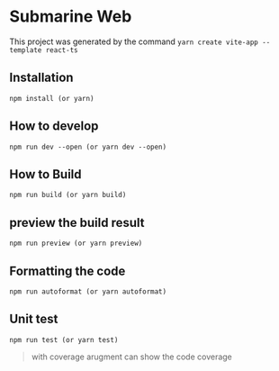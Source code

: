 <!---
  Licensed under the Apache License, Version 2.0 (the "License");
  you may not use this file except in compliance with the License.
  You may obtain a copy of the License at

   http://www.apache.org/licenses/LICENSE-2.0

  Unless required by applicable law or agreed to in writing, software
  distributed under the License is distributed on an "AS IS" BASIS,
  WITHOUT WARRANTIES OR CONDITIONS OF ANY KIND, either express or implied.
  See the License for the specific language governing permissions and
  limitations under the License. See accompanying LICENSE file.
-->

# Submarine Web

This project was generated by the command `yarn create vite-app --template react-ts`

## Installation
```
npm install (or yarn)
```

## How to develop
```
npm run dev --open (or yarn dev --open)
```

## How to Build
```
npm run build (or yarn build)
```

## preview the build result
```
npm run preview (or yarn preview)
```

## Formatting the code
```
npm run autoformat (or yarn autoformat)
```

## Unit test
```
npm run test (or yarn test)
```
> with coverage arugment can show the code coverage